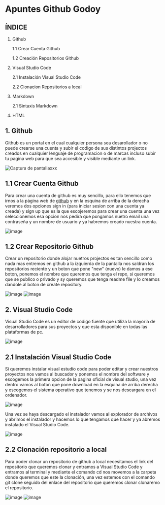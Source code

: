 # Apuntes Github Godoy
## ÍNDICE
1. Github

   1.1 Crear Cuenta Github
   
   1.2 Creación Repositorios Github
   
2. Visual Studio Code

   2.1 Instalación Visual Studio Code
  
   2.2 Clonacion Repositorios a local
  
3. Markdown

    2.1 Sintaxis Markdown

4. HTML


## 1. Github
Github es un portal en el cual cualquier persona sea desarollador o no puede crearse una cuenta y subir el codigo de sus distintos projectos creados en cualquier lenguaje de programacion o de marcas incluso subir tu pagina web para que sea accesible y visible mediante un link.

![Captura de pantallaxxx](https://global-uploads.webflow.com/5f5a53e153805db840dae2db/6073fbf151fa4565d48572dc_GitHub_aprender-programaci%25C3%25B3n.jpeg)

##  1.1 Crear Cuenta Github
Para crear una cuenta de github es muy sencillo, para ello tenemos que irnos a la página web de [github](https://github.com/) y en la esquina de arriba de la derecha veremos dos opciones sign in (para iniciar sesion con una cuenta ya creada) y sign up que es la que escojeremos para crear una cuenta una vez seleccionemos esa opcion nos pedira que pongamos nuetro email una contraseña y un nombre de usuario y ya habremos creado nuestra cuenta.

![image](https://user-images.githubusercontent.com/90915926/194958954-3fe8667b-05a9-4d13-a5ce-5f777edac03a.png)

## 1.2 Crear Repositorio Github
Crear un repositorio donde alojar nuetros projectos es tan sencillo como nada mas entremos en github a la izquierda de la pantalla nos saldran los repositorios reciente y un boton que pone "new" (nuevo) le damos a ese boton, ponemos el nombre que queremos que tenga el repo, si queremos que se publico o privado y sy queremos que tenga readme file y lo creamos dandole al boton de create repository.

![image](https://user-images.githubusercontent.com/90915926/196370623-3058802d-1cf8-488c-b092-e246be955067.png)  ![image](https://user-images.githubusercontent.com/90915926/196368196-9a088f68-52c3-422f-ba6b-715da547384a.png)

## 2. Visual Studio Code
Visual Studio Code es un editor de codigo fuente que utiliza la mayoria de desarrolladores para sus proyectos y que esta disponible en todas las plataformas de pc.

![image](https://user-images.githubusercontent.com/90915926/196369728-61cb930c-b1f0-4006-8573-265d5c500436.png)

## 2.1 Instalación Visual Studio Code
Si queremos instalar visual estudio code para poder editar y crear nuestros proyectos nos vamos al buscador y ponemos el nombre del software y escogemos la primera opcion de la pagina oficial de visual studio, una vez dentro vamos al boton que pone download en la esquina de arriba derecha y escogemos el sistema operativo que tenemos y se nos descargara en el ordenador.

![image](https://user-images.githubusercontent.com/90915926/196371325-5ad7def3-4e73-4b7d-9e6b-479669eb89d0.png)

Una vez se haya descargado el instalador vamos al explorador de archivos y abrimos el instalador y hacemos lo que tengamos que hacer y ya abremos instalado el Visual Studio Code.

![image](https://user-images.githubusercontent.com/90915926/196372393-72147fa6-70b4-481d-95dc-1a7625807996.png)

## 2.2 Clonación repositorio a local
Para poder clonar un repositorio de github a local necesitamos el link del repositorio que queremos clonar y entramos a Visual Studio Code y entramos al terminal y mediante el comando cd nos movemos a  la carpeta donde queremos que este la clonación, una vez estemos con el comando git clone seguido del enlace del repositorio que queremos clonar clonaremo el repositorio.

![image](https://user-images.githubusercontent.com/90915926/200520853-f2110a71-dea7-4b99-83f0-0b6f0eb4d166.png)  ![image](https://user-images.githubusercontent.com/90915926/200520971-66b495dc-745c-4948-b495-8c52b74d0381.png)

